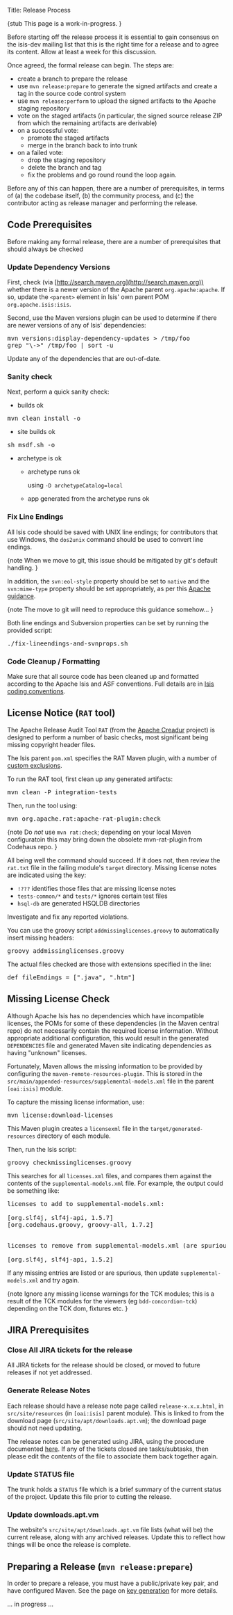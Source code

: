Title: Release Process

{stub
This page is a work-in-progress.
}

Before starting off the release process it is essential to gain consensus on the isis-dev mailing list that this is the right time for a release and to agree its content. Allow at least a week for this discussion.

Once agreed, the formal release can begin.  The steps are:

- create a branch to prepare the release
- use `mvn release:prepare` to generate the signed artifacts and create a tag in the source code control system
- use `mvn release:perform` to upload the signed artifacts to the Apache staging repository
- vote on the staged artifacts (in particular, the signed source release ZIP from which the remaining artifacts are derivable)
- on a successful vote:
  - promote the staged artifacts
  - merge in the branch back to into trunk
- on a failed vote:
  - drop the staging repository
  - delete the branch and tag
  - fix the problems and go round round the loop again.

Before any of this can happen, there are a number of prerequisites, in terms of (a) the codebase itself, (b) the community process, and (c) the contributor acting as release manager and performing the release.

## Code Prerequisites

Before making any formal release, there are a number of prerequisites that should always be checked

### Update Dependency Versions

First, check (via [http://search.maven.org](http://search.maven.org)) whether there is a newer version of the Apache parent `org.apache:apache`. If so, update the `<parent>` element in Isis' own parent POM `org.apache.isis:isis`.

Second, use the Maven versions plugin can be used to determine if there are newer versions of any of Isis' dependencies:

<pre>
mvn versions:display-dependency-updates > /tmp/foo
grep "\->" /tmp/foo | sort -u
</pre>

Update any of the dependencies that are out-of-date.

### Sanity check

Next, perform a quick sanity check:

- builds ok

<pre>
mvn clean install -o
</pre>

- site builds ok

<pre>
sh msdf.sh -o
</pre>

- archetype is ok

  - archetype runs ok

     using `-D archetypeCatalog=local`

  - app generated from the archetype runs ok

### Fix Line Endings

All Isis code should be saved with UNIX line endings; for contributors that use Windows, the `dos2unix` command should be used to convert line endings.

{note
When we move to git, this issue should be mitigated by git's default handling.
}

In addition, the `svn:eol-style` property should be set to `native` and the `svn:mime-type` property should be set appropriately, as per this [Apache guidance](http://www.apache.org/dev/version-control.html#https-svn-config).

{note
The move to git will need to reproduce this guidance somehow...
}

Both line endings and Subversion properties can be set by running the provided script:

<pre>
./fix-lineendings-and-svnprops.sh
</pre>

### Code Cleanup / Formatting

Make sure that all source code has been cleaned up and formatted according to the Apache Isis and ASF conventions.  Full details are in [Isis coding conventions](coding-conventions.html).

## License Notice (`RAT` tool)

The Apache Release Audit Tool `RAT` (from the [Apache Creadur](http://creadur.apache.org) project) is designed to perform a number of basic checks, most significant being missing copyright header files.

The Isis parent `pom.xml` specifies the RAT Maven plugin, with a number of [custom exclusions](release-process-rat-exclusions.html).

To run the RAT tool, first clean up any generated artifacts:

<pre>
mvn clean -P integration-tests
</pre>

Then, run the tool using:

<pre>
mvn org.apache.rat:apache-rat-plugin:check
</pre>

{note
Do *not* use `mvn rat:check`; depending on your local Maven configuratoin this may bring down the obsolete mvn-rat-plugin from Codehaus repo.
}

All being well the command should succeed.  If it does not, then review the `rat.txt` file in the failing module's `target` directory.  Missing license notes are indicated using the key:

- `!???` identifies those files that are missing license notes
- `tests-common/*` and `tests/*` ignores certain test files
- `hsql-db` are generated HSQLDB directories

Investigate and fix any reported violations.

You can use the groovy script `addmissinglicenses.groovy` to automatically insert missing headers:

<pre>
groovy addmissinglicenses.groovy
</pre>

The actual files checked are those with extensions specified in the line:

<pre>
def fileEndings = [".java", ".htm"]
</pre>

## Missing License Check

Although Apache Isis has no dependencies which have incompatible licenses, the POMs for some of these dependencies (in the Maven central repo) do not necessarily contain the required license information.  Without appropriate additional configuration, this would result in the generated `DEPENDENCIES` file and generated Maven site indicating dependencies as having "unknown" licenses.

Fortunately, Maven allows the missing information to be provided by configuring the `maven-remote-resources-plugin`.  This is stored in the `src/main/appended-resources/supplemental-models.xml` file in the parent `[oai:isis]` module.

To capture the missing license information, use:

<pre>
mvn license:download-licenses
</pre>

This Maven plugin creates a `licensexml` file in the `target/generated-resources` directory of each module.

Then, run the Isis script:

<pre>
groovy checkmissinglicenses.groovy
</pre>

This searches for all `licenses.xml` files, and compares them against the contents of the `supplemental-models.xml` file.   For example, the output could be something like:

<pre>
licenses to add to supplemental-models.xml:

[org.slf4j, slf4j-api, 1.5.7]
[org.codehaus.groovy, groovy-all, 1.7.2]


licenses to remove from supplemental-models.xml (are spurious):

[org.slf4j, slf4j-api, 1.5.2]
</pre>

If any missing entries are listed or are spurious, then update `supplemental-models.xml` and try again.

{note
Ignore any missing license warnings for the TCK modules; this is a result of the TCK modules for the viewers (eg `bdd-concordion-tck`) depending on the TCK dom, fixtures etc.
}

## JIRA Prerequisites

### Close All JIRA tickets for the release

All JIRA tickets for the release should be closed, or moved to future releases if not yet addressed.

### Generate Release Notes

Each release should have a release note page called `release-x.x.x.html`, in `src/site/resources` (in `[oai:isis]` parent module).  This is linked to from the download page (`src/site/apt/downloads.apt.vm`); the download page should not need updating.

The release notes can be generated using JIRA, using the procedure documented [here](http://confluence.atlassian.com/display/JIRA/Creating+Release+Notes).  If any of the tickets closed are tasks/subtasks, then please edit the contents of the file to associate them back together again.

### Update STATUS file

The trunk holds a `STATUS` file which is a brief summary of the current status of the project.  Update this file prior to cutting the release.

### Update downloads.apt.vm

The website's `src/site/apt/downloads.apt.vm` file lists (what will be) the current release, along with any archived releases. Update this to reflect how things will be once the release is complete.

## Preparing a Release (`mvn release:prepare`)

In order to prepare a release, you must have a public/private key pair, and have configured Maven.  See the page on [key generation](key-generation.html) for more details.

... in progress ...